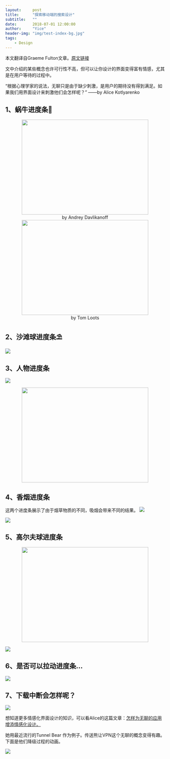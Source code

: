 ```yaml
---
layout:     post
title:      "探索移动端的搜索设计"
subtitle:   ""
date:       2018-07-01 12:00:00
author:     "Yice"
header-img: "img/test-index-bg.jpg"
tags:
    - Design
---
```

本文翻译自Graeme Fulton文章。[原文链接](https://blog.prototypr.io/ui-progress-bars-to-make-you-enjoy-the-wait-1d973f6f8034)   

文中介绍的某些概念也许可行性不高，但可以让你设计的界面变得富有情感，尤其是在用户等待的过程中。  

“根据心理学家的说法，无聊只是由于缺少刺激，是用户的期待没有得到满足。如果我们用界面设计来刺激他们会怎样呢？” ——by Alice Kotlyarenko

## 1、蜗牛进度条🐌
<div align="center">
<img src="https://user-gold-cdn.xitu.io/2018/6/17/1640b81c2485476f?" width=400 height=300 align=center /> </div>  
<div align="center">by Andrey Davlikanoff</div> 

<div align="center">  
<img src="https://user-gold-cdn.xitu.io/2018/6/17/1640b824ae5ac8ac?" width=400 height=300 align=center />         
</div>
<div align="center"> by Tom Loots</div>

## 2、沙滩球进度条⛱
![](https://user-gold-cdn.xitu.io/2018/6/17/1640b9ae341bb395?w=400&h=300&f=gif&s=2398232)

## 3、人物进度条
![](https://user-gold-cdn.xitu.io/2018/6/17/1640b9c5c558efe6?w=400&h=300&f=gif&s=3311589)

<div align="center">  
<img src="https://user-gold-cdn.xitu.io/2018/6/17/1640b9ca7ca8d232?" width=400 height=300 align=center />         
</div>


## 4、香烟进度条

这两个进度条展示了由于烟草物质的不同，吸烟会带来不同的结果。
![](https://user-gold-cdn.xitu.io/2018/6/17/1640bb2b5fe7de22?w=400&h=300&f=jpeg&s=7594)

![](https://user-gold-cdn.xitu.io/2018/6/17/1640bb2f33b7ac65?w=400&h=300&f=png&s=15486)


## 5、高尔夫球进度条
<div align="center">  
<img src="https://user-gold-cdn.xitu.io/2018/6/17/1640bb3fa33c4682?" width=400 height=300 align=center />         
</div>

![](https://user-gold-cdn.xitu.io/2018/6/17/1640bb4c86506f67?w=400&h=300&f=jpeg&s=13638)


## 6、是否可以拉动进度条...

![](https://user-gold-cdn.xitu.io/2018/6/17/1640bb6e0fd39480?w=800&h=600&f=gif&s=1056580)


## 7、下载中断会怎样呢？

![](https://user-gold-cdn.xitu.io/2018/6/17/1640bb7628790a90)


想知道更多情感化界面设计的知识，可以看Alice的这篇文章：[怎样为无聊的应用增添情感化设计。](https://www.smashingmagazine.com/2018/04/designing-emotional-interfaces-boring-apps/?ref=prototyprio)

她用最近流行的Tunnel Bear 作为例子。传送熊让VPN这个无聊的概念变得有趣。下面是他们降级过程的动画。

![](https://user-gold-cdn.xitu.io/2018/6/17/1640bb82e02aa60e?w=500&h=279&f=gif&s=1023184)




